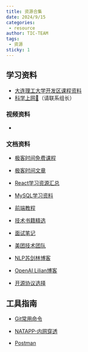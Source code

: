 ```yaml
---
title: 资源合集
date: 2024/9/15
categories:
 - resource
author: TIC-TEAM
tags:
 - 资源
sticky: 1
---
```


## 学习资料

- [大连理工大学开发区课程资料](https://github.com/NAOSI-DLUT/DLUT_SE_Courses)
- [科学上网🤪](https://www.baidu.com)（请联系组长）

### 视频资料
- 

### 文档资料
- [极客时间免费课程](https://freegeektime.com/posts/)

- [极客时间文章](https://learn.lianglianglee.com/)

- [React学习资源汇总](https://github.com/tsrot/study-notes/blob/master/React%E5%AD%A6%E4%B9%A0%E8%B5%84%E6%BA%90%E6%B1%87%E6%80%BB.md)

- [MySQL学习资料](https://www.sjkjc.com/mysql/getting-started/)

- [前端教程](https://web.qianguyihao.com/#%E9%A1%B9%E7%9B%AE%E4%BB%8B%E7%BB%8D)

- [技术书籍精选](https://javaguide.cn/books/)

- [面试笔记](https://cyc2018.xyz/#%E7%AE%97%E6%B3%95)

- [美团技术团队](https://tech.meituan.com/)

- [NLP苏剑林博客](https://spaces.ac.cn/)

- [OpenAI Lilian博客](https://lilianweng.github.io/)

- [开源协议选择](https://www.ruanyifeng.com/blog/2011/05/how_to_choose_free_software_licenses.html)

## 工具指南

- [Git常用命令](https://www.ruanyifeng.com/blog/2015/12/git-cheat-sheet.html)

- [NATAPP-内网穿透](https://natapp.cn/)

- [Postman](https://postman.xiniushu.com/docs/getting-started/sending-the-first-request/)
